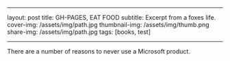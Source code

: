 ___
layout: post
title: GH-PAGES, EAT FOOD
subtitle: Excerpt from a foxes life.
cover-img: /assets/img/path.jpg
thumbnail-img: /assets/img/thumb.png
share-img: /assets/img/path.jpg
tags: [books, test]
___
There are a number of reasons to never use a Microsoft product.
